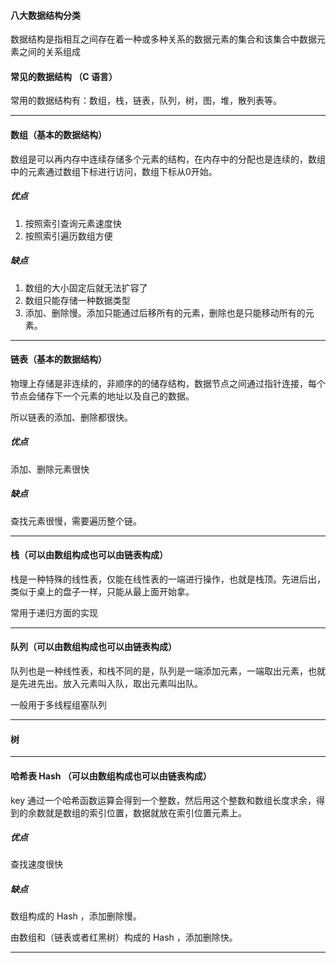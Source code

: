 #### 八大数据结构分类

数据结构是指相互之间存在着一种或多种关系的数据元素的集合和该集合中数据元素之间的关系组成 

#### 常见的数据结构 （C 语言）

常用的数据结构有：数组，栈，链表，队列，树，图，堆，散列表等。

---

#### 数组（基本的数据结构）

数组是可以再内存中连续存储多个元素的结构，在内存中的分配也是连续的，数组中的元素通过数组下标进行访问，数组下标从0开始。

##### 优点

1. 按照索引查询元素速度快
2. 按照索引遍历数组方便

##### 缺点

1. 数组的大小固定后就无法扩容了
2. 数组只能存储一种数据类型
3. 添加、删除慢。添加只能通过后移所有的元素，删除也是只能移动所有的元素。

---



#### 链表（基本的数据结构）

物理上存储是非连续的，非顺序的的储存结构，数据节点之间通过指针连接，每个节点会储存下一个元素的地址以及自己的数据。

所以链表的添加、删除都很快。

##### 优点

添加、删除元素很快

##### 缺点

查找元素很慢，需要遍历整个链。

---



#### 栈（可以由数组构成也可以由链表构成）

栈是一种特殊的线性表，仅能在线性表的一端进行操作，也就是栈顶。先进后出，类似于桌上的盘子一样，只能从最上面开始拿。

常用于递归方面的实现



---

#### 队列（可以由数组构成也可以由链表构成）

队列也是一种线性表，和栈不同的是，队列是一端添加元素，一端取出元素，也就是先进先出。放入元素叫入队，取出元素叫出队。

一般用于多线程组塞队列



---



#### 树



---



#### 哈希表 Hash （可以由数组构成也可以由链表构成）

key 通过一个哈希函数运算会得到一个整数，然后用这个整数和数组长度求余，得到的余数就是数组的索引位置，数据就放在索引位置元素上。

##### 优点

查找速度很快

##### 缺点

数组构成的 Hash ，添加删除慢。

由数组和（链表或者红黑树）构成的 Hash ，添加删除快。

---





